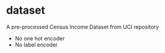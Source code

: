 # dataset
A pre-processed Census Income Dataset from UCI repository

- No one hot encoder
- No label encoder
